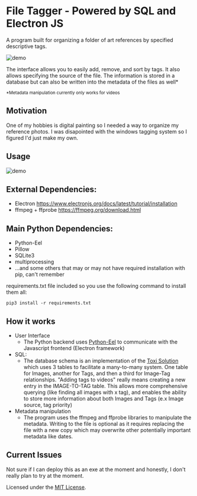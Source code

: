 # File Tagger - Powered by SQL and Electron JS

A program built for organizing a folder of art references by specified descriptive tags.

![demo](https://github.com/DeeFrancois/FileTagger_ElectronVersion/blob/main/DocumentationImages/demo.png)

The interface allows you to easily add, remove, and sort by tags. It also allows specifying the source of the file. The information is stored in a database but can also be written into the metadata of the files as well* 

<sup>*Metadata manipulation currently only works for videos</sup>

## Motivation
One of my hobbies is digital painting so I needed a way to organize my reference photos. I was disapointed with the windows tagging system so I figured I'd just make my own. 

## Usage

![demo](https://github.com/DeeFrancois/FileTagger_ElectronVersion/blob/main/DocumentationImages/demo.gif)

## External Dependencies:
- Electron https://www.electronjs.org/docs/latest/tutorial/installation
- ffmpeg + ffprobe https://ffmpeg.org/download.html


## Main Python Dependencies:
- Python-Eel 
- Pillow
- SQLite3
- multiprocessing
- ...and some others that may or may not have required installation with pip, can't remember

requirements.txt file included so you use the following command to install them all:

    pip3 install -r requirements.txt

## How it works
- User Interface
    - The Python backend uses [Python-Eel](https://github.com/python-eel/Eel) to communicate with the Javascript frontend (Electron framework)
- SQL: 
    - The database schema is an implementation of the [Toxi Solution](http://howto.philippkeller.com/2005/04/24/Tags-Database-schemas/) which uses 3 tables to facilitate a many-to-many system. One table for Images, another for Tags, and then a third for Image-Tag relationships. "Adding tags to videos" really means creating a new entry in the IMAGE-TO-TAG table. This allows more comprehensive querying (like finding all images with x tag), and enables the ability to store more information about both Images and Tags (e.x Image source, tag priority)
- Metadata manipulation
    - The program uses the ffmpeg and ffprobe libraries to manipulate the metadata. Writing to the file is optional as it requires replacing the file with a new copy which may overwrite other potentially important metadata like dates.

## Current Issues
Not sure if I can deploy this as an exe at the moment and honestly, I don't really plan to try at the moment.

Licensed under the [MIT License](LICENSE).
